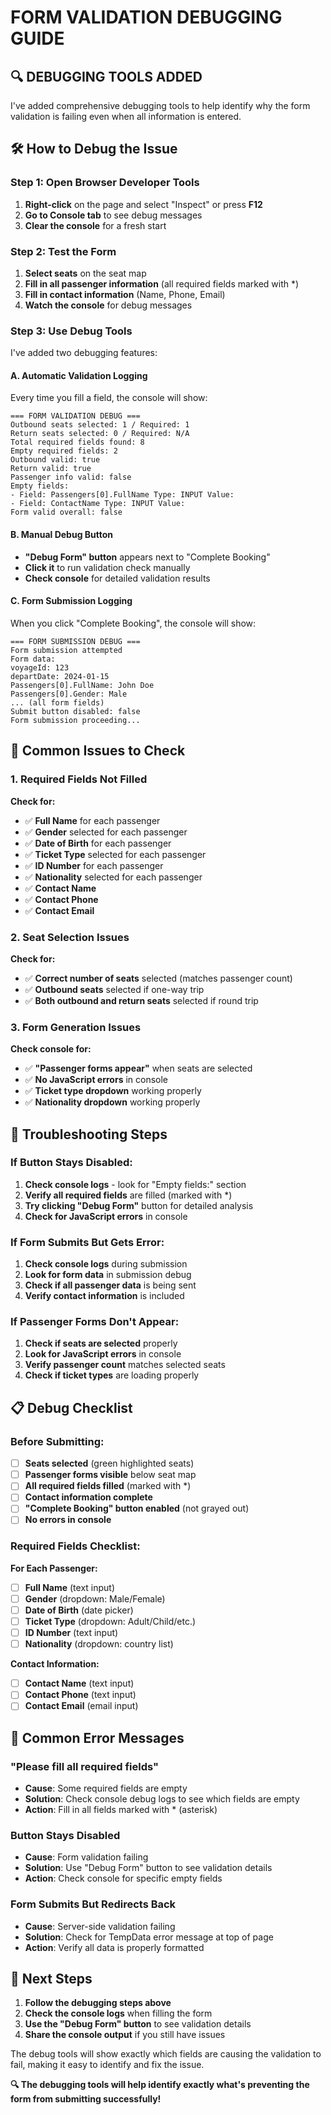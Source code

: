 # FORM VALIDATION DEBUGGING GUIDE

## 🔍 **DEBUGGING TOOLS ADDED**

I've added comprehensive debugging tools to help identify why the form validation is failing even when all information is entered.

## 🛠️ **How to Debug the Issue**

### **Step 1: Open Browser Developer Tools**
1. **Right-click** on the page and select "Inspect" or press **F12**
2. **Go to Console tab** to see debug messages
3. **Clear the console** for a fresh start

### **Step 2: Test the Form**
1. **Select seats** on the seat map
2. **Fill in all passenger information** (all required fields marked with *)
3. **Fill in contact information** (Name, Phone, Email)
4. **Watch the console** for debug messages

### **Step 3: Use Debug Tools**
I've added two debugging features:

#### **A. Automatic Validation Logging**
Every time you fill a field, the console will show:
```
=== FORM VALIDATION DEBUG ===
Outbound seats selected: 1 / Required: 1
Return seats selected: 0 / Required: N/A
Total required fields found: 8
Empty required fields: 2
Outbound valid: true
Return valid: true
Passenger info valid: false
Empty fields:
- Field: Passengers[0].FullName Type: INPUT Value: 
- Field: ContactName Type: INPUT Value: 
Form valid overall: false
```

#### **B. Manual Debug Button**
- **"Debug Form" button** appears next to "Complete Booking"
- **Click it** to run validation check manually
- **Check console** for detailed validation results

#### **C. Form Submission Logging**
When you click "Complete Booking", the console will show:
```
=== FORM SUBMISSION DEBUG ===
Form submission attempted
Form data:
voyageId: 123
departDate: 2024-01-15
Passengers[0].FullName: John Doe
Passengers[0].Gender: Male
... (all form fields)
Submit button disabled: false
Form submission proceeding...
```

## 🎯 **Common Issues to Check**

### **1. Required Fields Not Filled**
**Check for:**
- ✅ **Full Name** for each passenger
- ✅ **Gender** selected for each passenger  
- ✅ **Date of Birth** for each passenger
- ✅ **Ticket Type** selected for each passenger
- ✅ **ID Number** for each passenger
- ✅ **Nationality** selected for each passenger
- ✅ **Contact Name**
- ✅ **Contact Phone**
- ✅ **Contact Email**

### **2. Seat Selection Issues**
**Check for:**
- ✅ **Correct number of seats** selected (matches passenger count)
- ✅ **Outbound seats** selected if one-way trip
- ✅ **Both outbound and return seats** selected if round trip

### **3. Form Generation Issues**
**Check console for:**
- ✅ **"Passenger forms appear"** when seats are selected
- ✅ **No JavaScript errors** in console
- ✅ **Ticket type dropdown** working properly
- ✅ **Nationality dropdown** working properly

## 🔧 **Troubleshooting Steps**

### **If Button Stays Disabled:**
1. **Check console logs** - look for "Empty fields:" section
2. **Verify all required fields** are filled (marked with *)
3. **Try clicking "Debug Form"** button for detailed analysis
4. **Check for JavaScript errors** in console

### **If Form Submits But Gets Error:**
1. **Check console logs** during submission
2. **Look for form data** in submission debug
3. **Check if all passenger data** is being sent
4. **Verify contact information** is included

### **If Passenger Forms Don't Appear:**
1. **Check if seats are selected** properly
2. **Look for JavaScript errors** in console
3. **Verify passenger count** matches selected seats
4. **Check if ticket types** are loading properly

## 📋 **Debug Checklist**

### **Before Submitting:**
- [ ] **Seats selected** (green highlighted seats)
- [ ] **Passenger forms visible** below seat map
- [ ] **All required fields filled** (marked with *)
- [ ] **Contact information complete**
- [ ] **"Complete Booking" button enabled** (not grayed out)
- [ ] **No errors in console**

### **Required Fields Checklist:**
**For Each Passenger:**
- [ ] **Full Name** (text input)
- [ ] **Gender** (dropdown: Male/Female)
- [ ] **Date of Birth** (date picker)
- [ ] **Ticket Type** (dropdown: Adult/Child/etc.)
- [ ] **ID Number** (text input)
- [ ] **Nationality** (dropdown: country list)

**Contact Information:**
- [ ] **Contact Name** (text input)
- [ ] **Contact Phone** (text input)
- [ ] **Contact Email** (email input)

## 🚨 **Common Error Messages**

### **"Please fill all required fields"**
- **Cause**: Some required fields are empty
- **Solution**: Check console debug logs to see which fields are empty
- **Action**: Fill in all fields marked with * (asterisk)

### **Button Stays Disabled**
- **Cause**: Form validation failing
- **Solution**: Use "Debug Form" button to see validation details
- **Action**: Check console for specific empty fields

### **Form Submits But Redirects Back**
- **Cause**: Server-side validation failing
- **Solution**: Check for TempData error message at top of page
- **Action**: Verify all data is properly formatted

## 🎯 **Next Steps**

1. **Follow the debugging steps above**
2. **Check the console logs** when filling the form
3. **Use the "Debug Form" button** to see validation details
4. **Share the console output** if you still have issues

The debug tools will show exactly which fields are causing the validation to fail, making it easy to identify and fix the issue.

**🔍 The debugging tools will help identify exactly what's preventing the form from submitting successfully!**
